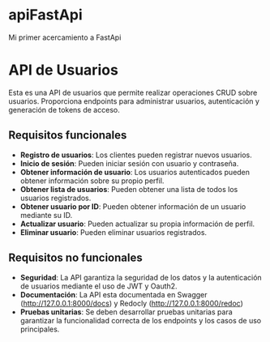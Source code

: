 # apiFastApi
Mi primer acercamiento a FastApi

# API de Usuarios

Esta es una API de usuarios que permite realizar operaciones CRUD sobre usuarios. Proporciona endpoints para administrar usuarios, autenticación y generación de tokens de acceso.

## Requisitos funcionales

- **Registro de usuarios**: Los clientes pueden registrar nuevos usuarios.
- **Inicio de sesión**: Pueden iniciar sesión con usuario y contraseña.
- **Obtener información de usuario**: Los usuarios autenticados pueden obtener información sobre su propio perfil.
- **Obtener lista de usuarios**: Pueden obtener una lista de todos los usuarios registrados.
- **Obtener usuario por ID**: Pueden obtener información de un usuario mediante su ID.
- **Actualizar usuario**: Pueden actualizar su propia información de perfil.
- **Eliminar usuario**: Pueden eliminar usuarios registrados.

## Requisitos no funcionales

- **Seguridad**: La API garantiza la seguridad de los datos y la autenticación de usuarios mediante el uso de JWT y Oauth2.
- **Documentación**: La API esta documentada en Swagger (http://127.0.0.1:8000/docs) y Redocly (http://127.0.0.1:8000/redoc)
- **Pruebas unitarias**: Se deben desarrollar pruebas unitarias para garantizar la funcionalidad correcta de los endpoints y los casos de uso principales.
